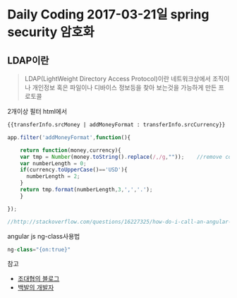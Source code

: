 # Daily Coding 2017-03-21일 spring security 암호화

## LDAP이란
> LDAP(LightWeight Directory Access Protocol)이란 네트워크상에서 조직이나 개인정보 혹은 파일이나 디바이스 정보등을 찾아 보는것을 가능하게 만든 프로토콜




2개이상 필터 html에서
```html
{{transferInfo.srcMoney | addMoneyFormat : transferInfo.srcCurrency}}
```

```javascript
app.filter('addMoneyFormat',function(){

	return function(money,currency){
    var tmp = Number(money.toString().replace(/,/g,""));	//remove commas
    var numberLength = 0;
    if(currency.toUpperCase()=='USD'){
      numberLength = 2;
    }
    return tmp.format(numberLength,3,',','.');
	}

});

//http://stackoverflow.com/questions/16227325/how-do-i-call-an-angular-js-filter-with-multiple-arguments
```

angular js ng-class사용법
```javascript
ng-class="{on:true}"
```



참고
* [조대협의 블로그](http://bcho.tistory.com/851)
* [백발의 개발자](http://m.blog.naver.com/jjoommnn/130181901609)
